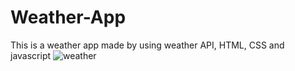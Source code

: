 # Weather-App
This is a weather app made by using weather API, HTML, CSS and javascript
![weather](https://github.com/Priyapandeyyy/Weather-App/assets/132647631/f6457c49-d7af-4efa-a745-bde9792c05ad)
